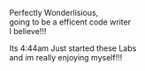  <html>
  <Body>
      <p>
        Perfectly Wonderlisious, 
        <br> going to be a efficent code writer 
        <br>I believe!!! </p>
    <p>
      Its 4:44am Just started these Labs 
      <br> and im really enjoying myself!!!

